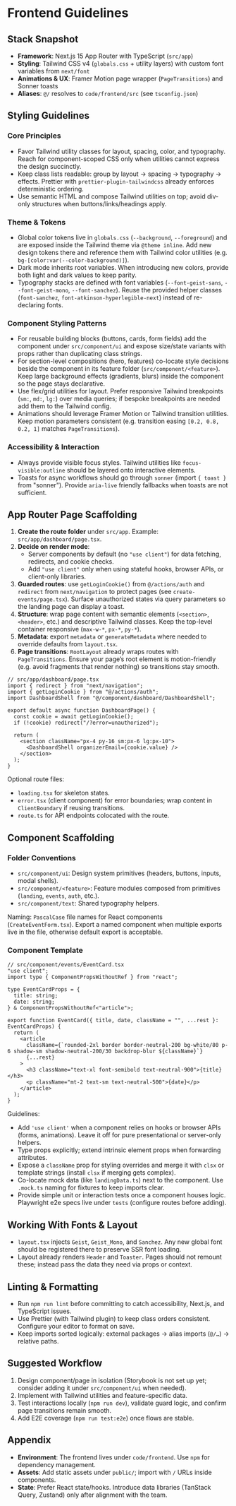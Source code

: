 # Frontend Guidelines

## Stack Snapshot
- **Framework**: Next.js 15 App Router with TypeScript (`src/app`)
- **Styling**: Tailwind CSS v4 (`globals.css` + utility layers) with custom font variables from `next/font`
- **Animations & UX**: Framer Motion page wrapper (`PageTransitions`) and Sonner toasts
- **Aliases**: `@/` resolves to `code/frontend/src` (see `tsconfig.json`)

## Styling Guidelines
### Core Principles
- Favor Tailwind utility classes for layout, spacing, color, and typography. Reach for component-scoped CSS only when utilities cannot express the design succinctly.
- Keep class lists readable: group by layout → spacing → typography → effects. Prettier with `prettier-plugin-tailwindcss` already enforces deterministic ordering.
- Use semantic HTML and compose Tailwind utilities on top; avoid div-only structures when buttons/links/headings apply.

### Theme & Tokens
- Global color tokens live in `globals.css` (`--background`, `--foreground`) and are exposed inside the Tailwind theme via `@theme inline`. Add new design tokens there and reference them with Tailwind color utilities (e.g. `bg-[color:var(--color-background)]`).
- Dark mode inherits root variables. When introducing new colors, provide both light and dark values to keep parity.
- Typography stacks are defined with font variables (`--font-geist-sans`, `--font-geist-mono`, `--font-sanchez`). Reuse the provided helper classes (`font-sanchez`, `font-atkinson-hyperlegible-next`) instead of re-declaring fonts.

### Component Styling Patterns
- For reusable building blocks (buttons, cards, form fields) add the component under `src/component/ui` and expose size/state variants with props rather than duplicating class strings.
- For section-level compositions (hero, features) co-locate style decisions beside the component in its feature folder (`src/component/<feature>`). Keep large background effects (gradients, blurs) inside the component so the page stays declarative.
- Use flex/grid utilities for layout. Prefer responsive Tailwind breakpoints (`sm:`, `md:`, `lg:`) over media queries; if bespoke breakpoints are needed add them to the Tailwind config.
- Animations should leverage Framer Motion or Tailwind transition utilities. Keep motion parameters consistent (e.g. transition easing `[0.2, 0.8, 0.2, 1]` matches `PageTransitions`).

### Accessibility & Interaction
- Always provide visible focus styles. Tailwind utilities like `focus-visible:outline` should be layered onto interactive elements.
- Toasts for async workflows should go through `sonner` (import `{ toast }` from "sonner"). Provide `aria-live` friendly fallbacks when toasts are not sufficient.

## App Router Page Scaffolding
1. **Create the route folder** under `src/app`. Example: `src/app/dashboard/page.tsx`.
2. **Decide on render mode**:
   - Server components by default (no `"use client"`) for data fetching, redirects, and cookie checks.
   - Add `"use client"` only when using stateful hooks, browser APIs, or client-only libraries.
3. **Guarded routes**: use `getLoginCookie()` from `@/actions/auth` and `redirect` from `next/navigation` to protect pages (see `create-events/page.tsx`). Surface unauthorized states via query parameters so the landing page can display a toast.
4. **Structure**: wrap page content with semantic elements (`<section>`, `<header>`, etc.) and descriptive Tailwind classes. Keep the top-level container responsive (`max-w-*`, `px-*`, `py-*`).
5. **Metadata**: export `metadata` or `generateMetadata` where needed to override defaults from `layout.tsx`.
6. **Page transitions**: `RootLayout` already wraps routes with `PageTransitions`. Ensure your page’s root element is motion-friendly (e.g. avoid fragments that render nothing) so transitions stay smooth.

```tsx
// src/app/dashboard/page.tsx
import { redirect } from "next/navigation";
import { getLoginCookie } from "@/actions/auth";
import DashboardShell from "@/component/dashboard/DashboardShell";

export default async function DashboardPage() {
  const cookie = await getLoginCookie();
  if (!cookie) redirect("/?error=unauthorized");

  return (
    <section className="px-4 py-16 sm:px-6 lg:px-10">
      <DashboardShell organizerEmail={cookie.value} />
    </section>
  );
}
```

Optional route files:
- `loading.tsx` for skeleton states.
- `error.tsx` (client component) for error boundaries; wrap content in `ClientBoundary` if reusing transitions.
- `route.ts` for API endpoints colocated with the route.

## Component Scaffolding
### Folder Conventions
- `src/component/ui`: Design system primitives (headers, buttons, inputs, modal shells).
- `src/component/<feature>`: Feature modules composed from primitives (`landing`, `events`, `auth`, etc.).
- `src/component/text`: Shared typography helpers.

Naming: `PascalCase` file names for React components (`CreateEventForm.tsx`). Export a named component when multiple exports live in the file, otherwise default export is acceptable.

### Component Template
```tsx
// src/component/events/EventCard.tsx
"use client";
import type { ComponentPropsWithoutRef } from "react";

type EventCardProps = {
  title: string;
  date: string;
} & ComponentPropsWithoutRef<"article">;

export function EventCard({ title, date, className = "", ...rest }: EventCardProps) {
  return (
    <article
      className={`rounded-2xl border border-neutral-200 bg-white/80 p-6 shadow-sm shadow-neutral-200/30 backdrop-blur ${className}`}
      {...rest}
    >
      <h3 className="text-xl font-semibold text-neutral-900">{title}</h3>
      <p className="mt-2 text-sm text-neutral-500">{date}</p>
    </article>
  );
}
```
Guidelines:
- Add `'use client'` when a component relies on hooks or browser APIs (forms, animations). Leave it off for pure presentational or server-only helpers.
- Type props explicitly; extend intrinsic element props when forwarding attributes.
- Expose a `className` prop for styling overrides and merge it with `clsx` or template strings (install `clsx` if merging gets complex).
- Co-locate mock data (like `landingData.ts`) next to the component. Use `.mock.ts` naming for fixtures to keep imports clear.
- Provide simple unit or interaction tests once a component houses logic. Playwright e2e specs live under `tests` (configure routes before adding).

## Working With Fonts & Layout
- `layout.tsx` injects `Geist`, `Geist_Mono`, and `Sanchez`. Any new global font should be registered there to preserve SSR font loading.
- Layout already renders `Header` and `Toaster`. Pages should not remount these; instead pass the data they need via props or context.

## Linting & Formatting
- Run `npm run lint` before committing to catch accessibility, Next.js, and TypeScript issues.
- Use Prettier (with Tailwind plugin) to keep class orders consistent. Configure your editor to format on save.
- Keep imports sorted logically: external packages → alias imports (`@/…`) → relative paths.

## Suggested Workflow
1. Design component/page in isolation (Storybook is not set up yet; consider adding it under `src/component/ui` when needed).
2. Implement with Tailwind utilities and feature-specific data.
3. Test interactions locally (`npm run dev`), validate guard logic, and confirm page transitions remain smooth.
4. Add E2E coverage (`npm run test:e2e`) once flows are stable.

## Appendix
- **Environment**: The frontend lives under `code/frontend`. Use `npm` for dependency management.
- **Assets**: Add static assets under `public/`; import with `/` URLs inside components.
- **State**: Prefer React state/hooks. Introduce data libraries (TanStack Query, Zustand) only after alignment with the team.

